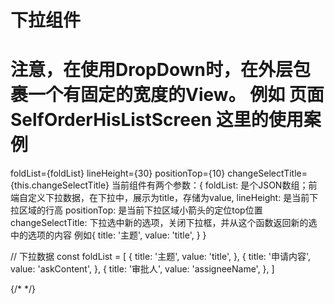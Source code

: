 # 下拉组件

# 注意，在使用DropDown时，在外层包裹一个有固定的宽度的View。 例如 页面 SelfOrderHisListScreen 这里的使用案例
foldList={foldList} lineHeight={30} positionTop={10} changeSelectTitle={this.changeSelectTitle}
当前组件有两个参数：{
  foldList: 是个JSON数组；前端自定义下拉数据，在下拉中，展示为title，存储为value,
  lineHeight: 是当前下拉区域的行高
  positionTop: 是当前下拉区域小箭头的定位top位置
  changeSelectTitle: 下拉选中新的选项，关闭下拉框，并从这个函数返回新的选中的选项的内容
    例如{
          title: '主题',
          value: 'title',
        }
}

// 下拉数据
const foldList = [
  {
    title: '主题',
    value: 'title',
  },
  {
    title: '申请内容',
    value: 'askContent',
  },
  {
    title: '审批人',
    value: 'assigneeName',
  },
]

{/* <DropDown foldList={foldList} lineHeight={30} positionTop={10} changeSelectTitle={this.changeSelectTitle}/> */}